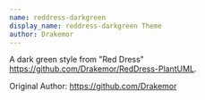 ```yaml
---
name: reddress-darkgreen
display_name: reddress-darkgreen Theme
author: Drakemor 
---
```

A dark green style from "Red Dress" https://github.com/Drakemor/RedDress-PlantUML.

Original Author: https://github.com/Drakemor
